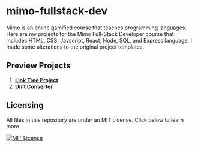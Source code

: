 # mimo-fullstack-dev
Mimo is an online gamified course that teaches programming languages. Here are my projects for the Mimo Full-Stack Developer course that includes HTML, CSS, Javscript, React, Node, SQL, and Express language. I made some alterations to the original project templates.

## Preview Projects
1. [**Link Tree Project**](https://neo-antonio.github.io/mimo-fullstack-dev/1%20Linktree%20Project/)
2. [**Unit Converter**](https://neo-antonio.github.io/mimo-fullstack-dev/2%20Univer%20Converter/)

## Licensing

All files in this repository are under an MIT License. Click below to learn more.

[![MIT License](https://img.shields.io/badge/License-MIT-green.svg)](https://choosealicense.com/licenses/mit/)
